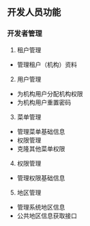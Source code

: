 ﻿## 开发人员功能
### 开发者管理  
1. 租户管理
  + 管理租户（机构）资料
2. 用户管理
  + 为机构用户分配机构权限  
  + 为机构用户重置密码
3. 菜单管理
  + 管理菜单基础信息
  + 权限管理
  + 克隆其他菜单权限
4. 权限管理
  + 管理权限基础信息
5. 地区管理
  + 管理系统地区信息
  + 公共地区信息获取接口
